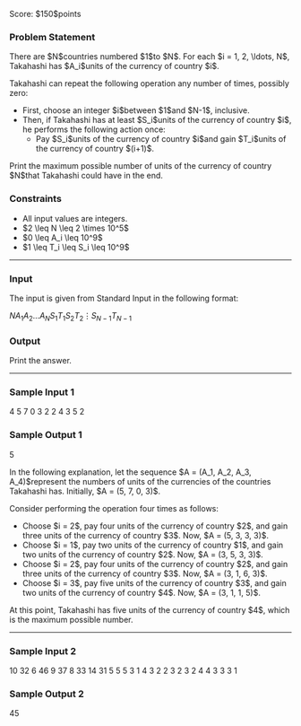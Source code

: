 
<div>

<span>

<span>

<p>
Score: $150$points
</p>

<div>

<section>

### **Problem Statement**

<p>
There are $N$countries numbered $1$to $N$. For each $i = 1, 2, \ldots, N$, Takahashi has $A_i$units of the currency of country $i$.
</p>

<p>
Takahashi can repeat the following operation any number of times, possibly zero:
</p>

<ul>

<li>
First, choose an integer $i$between $1$and $N-1$, inclusive.
</li>

<li>
Then, if Takahashi has at least $S_i$units of the currency of country $i$, he performs the following action once:
<ul>

<li>
Pay $S_i$units of the currency of country $i$and gain $T_i$units of the currency of country $(i+1)$.
</li>

</ul>

</li>

</ul>

<p>
Print the maximum possible number of units of the currency of country $N$that Takahashi could have in the end.
</p>

</section>

</div>

<div>

<section>

### **Constraints**

<ul>

<li>
All input values are integers.
</li>

<li>
$2 \leq N \leq 2 \times 10^5$
</li>

<li>
$0 \leq A_i \leq 10^9$
</li>

<li>
$1 \leq T_i \leq S_i \leq 10^9$
</li>

</ul>

</section>

</div>

---

<div>

<div>

<section>

### **Input**

<p>
The input is given from Standard Input in the following format:
</p>

<div>

$N$$A_1$$A_2$$\ldots$$A_N$$S_1$$T_1$$S_2$$T_2$$\vdots$$S_{N-1}$$T_{N-1}$
</div>

</section>

</div>

<div>

<section>

### **Output**

<p>
Print the answer.
</p>

</section>

</div>

</div>

---

<div>

<section>

### **Sample Input 1**

<div>

4
5 7 0 3
2 2
4 3
5 2

</div>

</section>

</div>

<div>

<section>

### **Sample Output 1**

<div>

5

</div>

<p>
In the following explanation, let the sequence $A = (A_1, A_2, A_3, A_4)$represent the numbers of units of the currencies of the countries Takahashi has. Initially, $A = (5, 7, 0, 3)$.
</p>

<p>
Consider performing the operation four times as follows:
</p>

<ul>

<li>
Choose $i = 2$, pay four units of the currency of country $2$, and gain three units of the currency of country $3$. Now, $A = (5, 3, 3, 3)$.
</li>

<li>
Choose $i = 1$, pay two units of the currency of country $1$, and gain two units of the currency of country $2$. Now, $A = (3, 5, 3, 3)$.
</li>

<li>
Choose $i = 2$, pay four units of the currency of country $2$, and gain three units of the currency of country $3$. Now, $A = (3, 1, 6, 3)$.
</li>

<li>
Choose $i = 3$, pay five units of the currency of country $3$, and gain two units of the currency of country $4$. Now, $A = (3, 1, 1, 5)$.
</li>

</ul>

<p>
At this point, Takahashi has five units of the currency of country $4$, which is the maximum possible number.
</p>

</section>

</div>

---

<div>

<section>

### **Sample Input 2**

<div>

10
32 6 46 9 37 8 33 14 31 5
5 5
3 1
4 3
2 2
3 2
3 2
4 4
3 3
3 1

</div>

</section>

</div>

<div>

<section>

### **Sample Output 2**

<div>

45

</div>

</section>

</div>

</span>

</span>

</div>
